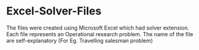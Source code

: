 # Excel-Solver-Files

The files were created using Microsoft Excel which had solver extension. Each file represents an Operational research problem. The name of the file are self-explanatory (For Eg. Travelling salesman problem)
